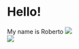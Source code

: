 # Hello!
My name is Roberto
![](https://github-readme-stats.vercel.app/api?username=RobertoLFRA&show_icons=true&include_all_commits=true&theme=dark)
<br>
![](https://github-readme-stats.vercel.app/api/top-langs/?username=RobertoLFRA&layout=default&theme=dark)
